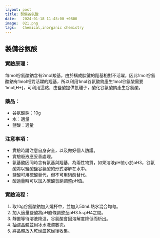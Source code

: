 ```yaml
---
layout: post
title: 製備谷氨酸
date:   2024-01-18 11:48:00 +0800
image:  021.png
tags:   Chemical,inorganic chemistry
---
```

## 製備谷氨酸

### 實驗原理：
每mol谷氨酸鈉含有2mol羧基，由於構成肽鍵的羥基相對不活躍，因此1mol谷氨酸鈉有1mol相對活躍的羥基，所以利用1mol谷氨酸鈉產生1mol谷氨酸需要1mol[H+]，可利用這點，由鹽酸提供氫離子，酸化谷氨酸鈉產生谷氨酸。

### 藥品：
- 谷氨酸鈉：10g
- 水：適量
- 鹽酸：適量

### 注意事項：
- 實驗時請注意自身安全，以及做好個人防護。
- 實驗廢液應妥善處理。
- 氨基酸因同時含有氨基與羥基，為兩性物質，如果溶液pH值小於pH3，谷氨酸將以鹽酸鹽谷氨酸的形式溶解在水中。
- 鹽酸可用硫酸替代，但不可用硝酸替代。
- 酸過量時可以加入碳酸氫鈉調整pH值。

### 實驗流程：
1. 取10g谷氨酸鈉加入燒杯中，並加入50mL熱水混合均勻。
2. 加入適量鹽酸將pH直條調整至pH3.5~pH4之間。
3. 靜置等待溶液降溫，谷氨酸會因溶解度降低而析出。
4. 抽濾晶體並用冰水洗滌數次。
5. 將晶體放入乾燥皿乾燥後收集。
